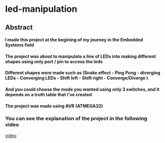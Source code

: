 # led-manipulation

## Abstract
#### I made this project at the begining of my journey in the Embedded Systems field
#### The project was about to manipulate a line of LEDs into making different shapes using only  port / pin to access the leds 
#### Different shapes were made such as (Snake effect - Ping Pong - diverging LEDs - Converging LEDs - Shift left - Shift right - Converge/Diverge )
#### And you could choose the mode you wanted using only 3 switches, and it depends on a truth table that i've created
#### The project was made using AVR (ATMEGA32)

### You can see the explanation of the project in the following video
[video](https://drive.google.com/drive/u/0/folders/1XXxIudPHQRWfG7v-nnnkPLdJAmsQoxSo) 